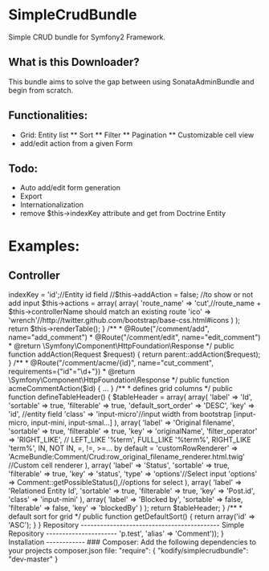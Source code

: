 SimpleCrudBundle
================
Simple CRUD bundle for Symfony2 Framework.

What is this Downloader?
------------------------
This bundle aims to solve the gap between using SonataAdminBundle and begin from scratch.


Functionalities:
------------------------
* Grid: Entity list
** Sort
** Filter
** Pagination
** Customizable cell view
* add/edit action from a given Form

Todo:
------------------------
* Auto add/edit form generation
* Export
* Internationalization
* remove $this->indexKey attribute and get from Doctrine Entity


Examples:
================

Controller
-------------------------------------------

<?php

namespace Kodify\AcmeBundle\Controller;

use Symfony\Component\HttpFoundation\Request;
use Symfony\Component\HttpFoundation\Response;
use Sensio\Bundle\FrameworkExtraBundle\Configuration\Route;

use Kodify\SimpleCrudBundle\Controller\AbstractCrudController;
use Kodify\SimpleCrudBundle\Controller\CrudControllerInterface;

class CommentController extends AbstractCrudController implements CrudControllerInterface
{
    protected $pageTitle = 'Entity manager';
    protected $controllerName = 'comment';
    protected $entityClass = 'Kodify\AcmeBundle\Entity\Comment';

    /**
     * @Route("/comment/list", name="get_comment")
     * @return \Symfony\Component\HttpFoundation\Response
     */
    public function getAction(Request $request)
    {
        $this->indexKey = 'id';//Entity id field
        //$this->addAction = false; //to show or not add input
        $this->actions = array(
            array(
                'route_name' => 'cut',//route_name + $this->controllerName should match an existing route
                'ico' => 'wrench'//http://twitter.github.com/bootstrap/base-css.html#icons
            )
        );

        return $this->renderTable();
    }

    /**
     * @Route("/comment/add", name="add_comment")
     * @Route("/comment/edit", name="edit_comment")
     * @return \Symfony\Component\HttpFoundation\Response
     */
    public function addAction(Request $request)
    {
        return parent::addAction($request);
    }

    /**
     * @Route("/comment/acme/{id}", name="cut_comment", requirements={"id"="\d+"})
     * @return \Symfony\Component\HttpFoundation\Response
     */
    public function acmeCommentAction($id)
    {
        ...
    }

    /**
     * defines grid columns
     */
    public function defineTableHeader()
    {
        $tableHeader = array(
            array(
                'label' => 'Id',
                'sortable' => true,
                'filterable' => true,
                'default_sort_order' => 'DESC',
                'key' => 'id', //entity field
                'class' => 'input-micro'//input width from bootstrap [input-micro, input-mini, input-smal...]
            ),
            array(
                'label' => 'Original filename',
                'sortable' => true,
                'filterable' => true,
                'key' => 'originalName',
                'filter_operator' => 'RIGHT_LIKE', // LEFT_LIKE '%term', FULL_LIKE '%term%', RIGHT_LIKE 'term%', IN, NOT IN, =, !=, >=... by default =
                'customRowRenderer' => 'AcmeBundle:Comment/Crud:row_original_filename_renderer.html.twig' //Custom cell renderer
            ),
            array(
                'label' => 'Status',
                'sortable' => true,
                'filterable' => true,
                'key' => 'status',
                'type' => 'options'//Select input
                'options' => Comment::getPossibleStatus(),//options for select
            ),
            array(
                'label' => 'Relationed Entity Id',
                'sortable' => true,
                'filterable' => true,
                'key' => 'Post.id',
                'class' => 'input-mini'
            ),
            array(
                'label' => 'Blocked by',
                'sortable' => false,
                'filterable' => false,
                'key' => 'blockedBy'
            )
        );

        return $tableHeader;
    }

    /**
     * default sort for grid
     */
    public function getDefaultSort()
    {
        return array('id' => 'ASC');
    }
}

Repository
-------------------------------------------


Simple Repository
----------------------
<?php
namespace Kodify\AcmeBundle\Repository;

use Kodify\SimpleCrudBundle\Repository\AbstractCrudRepository;

class TagRepository extends AbstractCrudRepository
{

}

Repository to show grid with relationed entities
----------------------

<?php
namespace Kodify\AcmeBundle\Repository;

use Kodify\SimpleCrudBundle\Repository\AbstractCrudRepository;

class ClipRepository extends AbstractCrudRepository
{
    protected $selectEntities = 'p, Post';
    protected $selectLeftJoin = array(array('field' => 'p.test', 'alias' => 'Comment'));
}


Installation
------------
### Composer:

Add the following dependencies to your projects composer.json file:

      "require": {
          "kodify/simplecrudbundle": "dev-master"
      }
